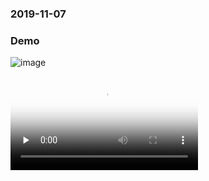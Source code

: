 ### 2019-11-07

### Demo
![image](https://github.com/coolmissmile/wiznote_search_engine/blob/master/wiz_demo.png)

<video id="video" controls="" preload="none" poster="封面">
      <source id="webm" src="https://github.com/coolmissmile/wiznote_search_engine/blob/master/wiz_demo2.webm" type="video/webm">
</videos>


### 为知笔记-搜索引擎
```
本项目是基于"为知笔记"构建的一个本地搜索引擎, 可以认为是 "为知笔记" + "百度搜索" 的综合效果
可以实时解析笔记本本机的为知笔记数据, 搜索速度比原始wiz笔记快很多
```

```
这套搜索引擎的基本特性是:
[1] 目前仅支持 Mac 平台, 主要用 shell + python实现
[2] 自动解析搜索笔记本本地数据
[3] 使用浏览器 web 页面做为搜索入口
[3] 支持 query 和文本切词
[4] 基本原理是使用倒排索引 和 检索拉链归并
[5] 排序算法一期支持query分词、TFIDF文本相关性、Term紧密度策略、标题提取、高端排序策略。
    二期计划支持Query改写，Term重要性策略以及上下位概念提取等
[6] 支持 markdown 格式自动渲染
[7] 支持 减法语法查询
[8] 支持摘要自动提取和关键词飘红
[9] 自动适应新增的笔记和删除的笔记(1分钟延迟)
[10] 搜索结果可以使用网页形式查看, 也可以链接跳转到为知笔记客户端内
```

### 为知笔记官网
```
http://www.wiz.cn/zh-cn
```

### Install 安装
```
[1] 先从为知笔记官网下载mac 版客户端, 登录自己的账户, 创建笔记
[2] 下载本工具到mac笔记本任意目录, 然后执行:
    bash start.sh
    Wait for 2min for success
```

### Search 搜索
```
使用搜索功能, 打开浏览器, 输入 http://127.0.0.1:9009
然后会出现和百度类似的搜索框, 输入要搜索的内容点击搜索即可

open http://127.0.0.1:9009 on your chrome or safair
```

### Change Listen Port 修改端口
```
本工具默认启动端口是 9009
如果和本机其他软件端口冲突了, 可以修改为其他任意端口, 比如修改为 18080
bash change_to_port.sh 18080
bash start.sh
```

### Error log 查看日志
```
cat error.log
```


### 联系我
```
mailto  1256268688@qq.com
```
